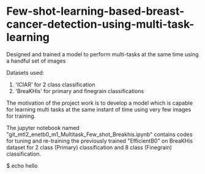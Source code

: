 # Few-shot-learning-based-breast-cancer-detection-using-multi-task-learning
Designed and trained a model to perform multi-tasks at the same time using a handful set of images 

Datasets used:
1) 'ICIAR' for 2 class classification
2) 'BreaKHis' for primary and finegrain classifications

The motivation of the project work is to develop a model which is capable for learning multi tasks at the same instant of time using very few images for training.

The jupyter notebook named "git_mtl2_enetb0_m1_Multitask_Few_shot_Breakhis.ipynb" contains codes for tuning and re-training the previously trained "EfficientB0" on BreaKHis dataset for 2 class (Primary) classification and 8 class (Finegrain) classification.

$ echo hello
